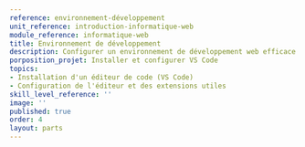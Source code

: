 ```yaml
---
reference: environnement-développement
unit_reference: introduction-informatique-web
module_reference: informatique-web
title: Environnement de développement
description: Configurer un environnement de développement web efficace
porposition_projet: Installer et configurer VS Code
topics:
- Installation d'un éditeur de code (VS Code)
- Configuration de l'éditeur et des extensions utiles
skill_level_reference: ''
image: ''
published: true
order: 4
layout: parts
---
```

